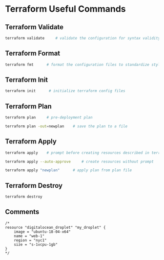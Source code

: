 # Terraform Useful Commands

## Terraform Validate
```bash
terraform validate     # validate the configuration for syntax validity
```

## Terraform Format
```bash
terraform fmt      # format the configuration files to standardize style
```

## Terraform Init
```bash
terraform init      # initialize terraform config files
```

## Terraform Plan
```bash
terraform plan     # pre-deployment plan

terraform plan -out=newplan    # save the plan to a file
```

## Terraform Apply
```bash
terraform apply    # prompt before creating resources described in terraform

terraform apply --auto-approve     # create resources without prompt

terraform apply "newplan"      # apply plan from plan file
```

## Terraform Destroy
```bash
terraform destroy
```

## Comments
```hcl
/*
resource "digitalocean_droplet" "my_droplet" {
    image = "ubuntu-18-04-x64"
    name = "web-1"
    region = "nyc1"
    size = "s-1vcpu-1gb"
}
*/
```
